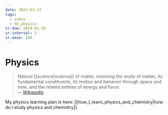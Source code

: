 ```yaml
---
date: 2023-03-13
tags:
  - inbox
  - SR_physics
sr-due: 2024-01-28
sr-interval: 2
sr-ease: 208
---
```


# Physics

> Natural [[science|science]] of matter, involving the study of matter, its
> fundamental constituents, its motion and behavior through space and time, and
> the related entities of energy and force.\
> — <cite>[Wikipedia](https://en.wikipedia.org/wiki/Physics)</cite>

My physics learning plan is here:
[[how_I_learn_physics_and_chemistry|how do I study physics and chemistry]].

